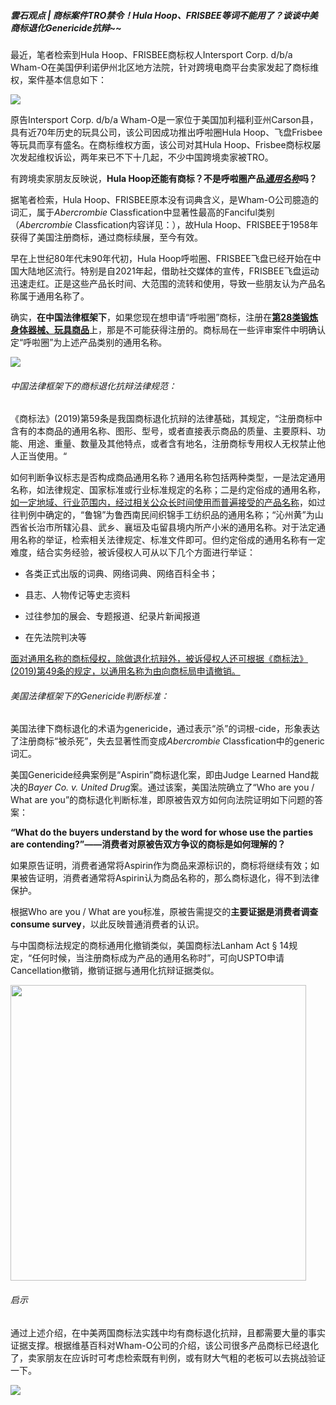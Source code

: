 ##### 雲石观点 | 商标案件TRO禁令！Hula Hoop、FRISBEE等词不能用了？谈谈中美商标退化Genericide抗辩~~

最近，笔者检索到Hula Hoop、FRISBEE商标权人Intersport Corp. d/b/a Wham-O在美国伊利诺伊州北区地方法院，针对跨境电商平台卖家发起了商标维权，案件基本信息如下：

![](C:\Users\zhoul\AppData\Roaming\marktext\images\2024-08-08-16-24-18-image.png)

原告Intersport Corp. d/b/a Wham-O是一家位于美国加利福利亚州Carson县，具有近70年历史的玩具公司，该公司因成功推出呼啦圈Hula Hoop、飞盘Frisbee等玩具而享有盛名。在商标维权方面，该公司对其Hula Hoop、Frisbee商标权屡次发起维权诉讼，两年来已不下十几起，不少中国跨境卖家被TRO。

有跨境卖家朋友反映说，**Hula Hoop还能有商标？不是呼啦圈产品<u>*通用名称*</u>吗？**

据笔者检索，Hula Hoop、FRISBEE原本没有词典含义，是Wham-O公司臆造的词汇，属于*Abercrombie* Classfication中显著性最高的Fanciful类别（*Abercrombie* Classfication内容详见：），故Hula Hoop、FRISBEE于1958年获得了美国注册商标，通过商标续展，至今有效。

早在上世纪80年代末90年代初，Hula Hoop呼啦圈、FRISBEE飞盘已经开始在中国大陆地区流行。特别是自2021年起，借助社交媒体的宣传，FRISBEE飞盘运动迅速走红。正是这些产品长时间、大范围的流转和使用，导致一些朋友认为产品名称属于通用名称了。

确实，**在中国法律框架下**，如果您现在想申请“呼啦圈”商标，注册在<u>**第28类锻炼身体器械、玩具商品**</u>上，那是不可能获得注册的。商标局在一些评审案件中明确认定“呼啦圈”为上述产品类别的通用名称。

![](C:\Users\zhoul\AppData\Roaming\marktext\images\2024-08-08-17-25-40-image.png)

###### 中国法律框架下的商标退化抗辩法律规范：

《商标法》(2019)第59条是我国商标退化抗辩的法律基础，其规定，“注册商标中含有的本商品的通用名称、图形、型号，或者直接表示商品的质量、主要原料、功能、用途、重量、数量及其他特点，或者含有地名，注册商标专用权人无权禁止他人正当使用。“

如何判断争议标志是否构成商品通用名称？通用名称包括两种类型，一是法定通用名称，如法律规定、国家标准或行业标准规定的名称；二是约定俗成的通用名称，<u>如一定地域、行业范围内，经过相关公众长时间使用而普遍接受的产品名称</u>，如过往判例中确定的，“鲁锦”为鲁西南民间织锦手工纺织品的通用名称；“沁州黄”为山西省长治市所辖沁县、武乡、襄垣及屯留县境内所产小米的通用名称。对于法定通用名称的举证，检索相关法律规定、标准文件即可。但约定俗成的通用名称有一定难度，结合实务经验，被诉侵权人可从以下几个方面进行举证：

- 各类正式出版的词典、网络词典、网络百科全书；

- 县志、人物传记等史志资料

- 过往参加的展会、专题报道、纪录片新闻报道

- 在先法院判决等

<u>面对通用名称的商标侵权，除做退化抗辩外，被诉侵权人还可根据《商标法》(2019)第49条的规定，以通用名称为由向商标局申请撤销。</u>

###### 美国法律框架下的Genericide判断标准：

美国法律下商标退化的术语为genericide，通过表示“杀”的词根-cide，形象表达了注册商标“被杀死”，失去显著性而变成*Abercrombie* Classfication中的generic词汇。

美国Genericide经典案例是“Aspirin”商标退化案，即由Judge Learned Hand裁决的*Bayer Co. v. United Drug*案。通过该案，美国法院确立了“Who are you / What are you”的商标退化判断标准，即原被告双方如何向法院证明如下问题的答案：

**“What do the buyers understand by the word for whose use the parties are contending?”——消费者对原被告双方争议的商标是如何理解的？**

如果原告证明，消费者通常将Aspirin作为商品来源标识的，商标将继续有效；如果被告证明，消费者通常将Aspirin认为商品名称的，那么商标退化，得不到法律保护。

根据Who are you / What are you标准，原被告需提交的**主要证据是消费者调查consume survey**，以此反映普通消费者的认识。

与中国商标法规定的商标通用化撤销类似，美国商标法Lanham Act § 14规定，“任何时候，当注册商标成为产品的通用名称时”，可向USPTO申请Cancellation撤销，撤销证据与通用化抗辩证据类似。

<img title="" src="file:///C:/Users/zhoul/AppData/Roaming/marktext/images/2024-08-08-19-25-31-image.png" alt="" width="473" data-align="center">

###### 启示

通过上述介绍，在中美两国商标法实践中均有商标退化抗辩，且都需要大量的事实证据支撑。根据维基百科对Wham-O公司的介绍，该公司很多产品商标已经退化了，卖家朋友在应诉时可考虑检索既有判例，或有财大气粗的老板可以去挑战验证一下。

![](C:\Users\zhoul\AppData\Roaming\marktext\images\2024-08-08-20-52-02-image.png)
